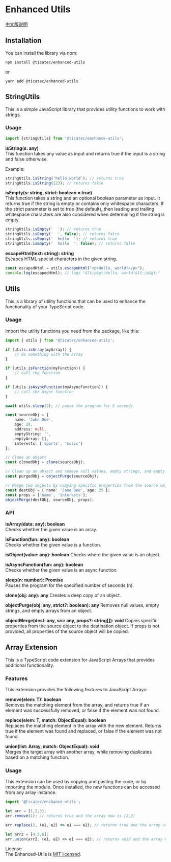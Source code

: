 # Enhanced Utils

[中文版说明](https://github.com/ticatec/web-library/blob/main/enhanced-utils/README-CN.md)

## Installation
You can install the library via npm:
```shell
npm install @ticatec/enhanced-utils
```

or 
```shell
yarn add @ticatec/enhanced-utils
```

## StringUtils
This is a simple JavaScript library that provides utility functions to work with strings.

### Usage
```typescript
import {stringUtils} from '@ticatec/enchance-utils';
```

**isString(s: any)**  
This function takes any value as input and returns true if the input is a string and false otherwise.

Example:
```typescript
stringUtils.isString('hello world'); // returns true
stringUtils.isString(123); // returns false
```

**isEmpty(s: string, strict: boolean = true)**  
This function takes a string and an optional boolean parameter as input. It returns true if the string is empty or contains only whitespace characters. If the strict parameter is set to true (the default), then leading and trailing whitespace characters are also considered when determining if the string is empty.
```typescript
stringUtils.isEmpty('  '); // returns true
stringUtils.isEmpty('  ', false); // returns false
stringUtils.isEmpty('  hello  '); // returns true
stringUtils.isEmpty('  hello  ', false); // returns false
```

**escapeHtml(text: string): string**  
Escapes HTML special characters in the given string.

```typescript
const escapedHtml = utils.escapeHtml("<p>Hello, world!</p>");
console.log(escapedHtml); // logs "&lt;p&gt;Hello, world!&lt;/p&gt;"

```
## Utils
This is a library of utility functions that can be used to enhance the functionality of your TypeScript code.  

### Usage
Import the utility functions you need from the package, like this:
```typescript
import { utils } from '@ticatec/enhanced-utils';
```

```typescript
if (utils.isArray(myArray)) {
    // do something with the array
}

if (utils.isFunction(myFunction)) {
    // call the function
}

if (utils.isAsyncFunction(myAsyncFunction)) {
    // call the async function
}

await utils.sleep(5); // pause the program for 5 seconds

const sourceObj = {
    name: 'John Doe',
    age: 28,
    address: null,
    emptyString: '',
    emptyArray: [],
    interests: ['sports', 'music']
};

// Clone an object
const clonedObj = clone(sourceObj);

// Clean up an object and remove null values, empty strings, and empty arrays
const purgedObj = objectPurge(sourceObj);

// Merge two objects by copying specific properties from the source object to the destination object
const destObj = { name: 'Jane Doe', age: 25 };
const props = ['name', 'interests'];
objectMerge(destObj, sourceObj, props);


```

### API
**isArray(data: any): boolean**  
Checks whether the given value is an array.

**isFunction(fun: any): boolean**  
Checks whether the given value is a function.

**isObject(value: any): boolean**
Checks where the given value is an object.

**isAsyncFunction(fun: any): boolean**  
Checks whether the given value is an async function.

**sleep(n: number): Promise<void>**  
Pauses the program for the specified number of seconds (n).

**clone(obj: any): any**
Creates a deep copy of an object.

**objectPurge(obj: any, strict?: boolean): any**
Removes null values, empty strings, and empty arrays from an object.

**objectMerge(dest: any, src: any, props?: string[]): void**
Copies specific properties from the source object to the destination object. If props is not provided, all properties of the source object will be copied.

## Array Extension

This is a TypeScript code extension for JavaScript Arrays that provides additional functionality.

### Features
This extension provides the following features to JavaScript Arrays:

**remove(elem: T): boolean**  
Removes the matching element from the array, and returns true if an element was successfully removed, or false if the element was not found.

**replace(elem: T, match: ObjectEqual): boolean**  
Replaces the matching element in the array with the new element. Returns true if the element was found and replaced, or false if the element was not found.

**union(list: Array<T>, match: ObjectEqual): void**  
Merges the target array with another array, while removing duplicates based on a matching function.

### Usage
This extension can be used by copying and pasting the code, or by importing the module. Once installed, the new functions can be accessed from any array instance.

```typescript
import '@ticatec/enchance-utils';

let arr = [1,2,3];
arr.remove(1); // returns true and the array now is [2,3]

arr.replace(2, (e1, e2) => e1 === e2); // returns true and the array now is [1, 2, 3]

let arr2 = [4,5,6];
arr.union(arr2, (e1, e2) => e1 === e2); // returns void and the array now is [1, 2, 3, 4, 5, 6]

```

License  
The Enhanced-Utils is [MIT licensed](https://github.com/ticatec/web-library/blob/main/LICENSE).